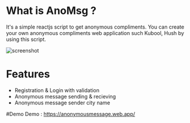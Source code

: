 # What is AnoMsg ?
It's a simple reactjs script to get anonymous compliments. You can create your own anonymous  compliments web application such Kubool, Hush by using this script.

![screenshot](https://i.ibb.co/64DCCHY/Screenshot-1.png)

# Features
 - Registration & Login with validation
 - Anonymous message sending & recieving
 - Anonymous message sender city name
 

#Demo
Demo : https://anonymousmessage.web.app/


